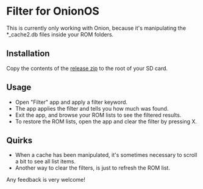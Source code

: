 # Filter for OnionOS

This is currently only working with Onion, because it's manipulating the *_cache2.db files inside your ROM folders.

## Installation
Copy the contents of the [release zip](https://github.com/Aemiii91/miyoomini-FilterROMs/releases) to the root of your SD card.

## Usage
- Open "Filter" app and apply a filter keyword.
- The app applies the filter and tells you how much was found.
- Exit the app, and browse your ROM lists to see the filtered results.
- To restore the ROM lists, open the app and clear the filter by pressing X.

## Quirks
- When a cache has been manipulated, it's sometimes necessary to scroll a bit to see all list items.
- Another way to clear the filters, is just to refresh the ROM list.

Any feedback is very welcome!
